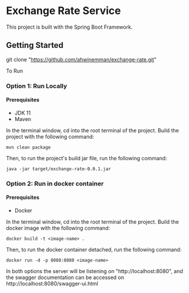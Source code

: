 # Exchange Rate Service
This project is built with the Spring Boot Framework.

## Getting Started
git clone "https://github.com/ahwinemman/exchange-rate.git"

To Run

### Option 1: Run Locally
#### Prerequisites
* JDK 11
* Maven

In the terminal window, cd into the root terminal of the project.
Build the project with the following command:
```shell script
mvn clean package
```
Then, to run the project's build jar file, run the following command:
```shell script
java -jar target/exchange-rate-0.0.1.jar
```

### Option 2: Run in docker container 
#### Prerequisites
* Docker

In the terminal window, cd into the root terminal of the project.
Build the docker image with the following command:
```shell script
docker build -t <image-name> .
```
Then, to run the docker container detached, run the following command:
```shell script
docker run -d -p 8080:8080 <image-name>
```


In both options the server will be listening on "http://localhost:8080", and the swagger documentation can be accessed on http://localhost:8080/swagger-ui.html
